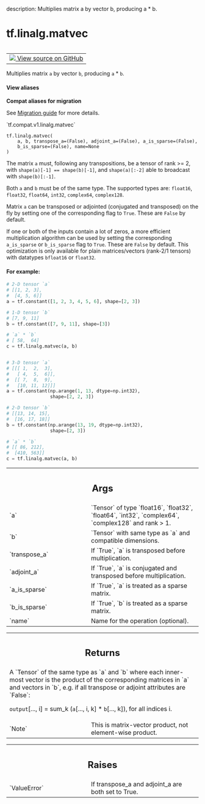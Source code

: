 description: Multiplies matrix a by vector b, producing a * b.

<div itemscope itemtype="http://developers.google.com/ReferenceObject">
<meta itemprop="name" content="tf.linalg.matvec" />
<meta itemprop="path" content="Stable" />
</div>

# tf.linalg.matvec

<!-- Insert buttons and diff -->

<table class="tfo-notebook-buttons tfo-api nocontent" align="left">
<td>
  <a target="_blank" href="https://github.com/tensorflow/tensorflow/blob/r2.3/tensorflow/python/ops/math_ops.py#L3258-L3355">
    <img src="https://www.tensorflow.org/images/GitHub-Mark-32px.png" />
    View source on GitHub
  </a>
</td>
</table>



Multiplies matrix `a` by vector `b`, producing `a` * `b`.

<section class="expandable">
  <h4 class="showalways">View aliases</h4>
  <p>
<b>Compat aliases for migration</b>
<p>See
<a href="https://www.tensorflow.org/guide/migrate">Migration guide</a> for
more details.</p>
<p>`tf.compat.v1.linalg.matvec`</p>
</p>
</section>

<pre class="devsite-click-to-copy prettyprint lang-py tfo-signature-link">
<code>tf.linalg.matvec(
    a, b, transpose_a=(False), adjoint_a=(False), a_is_sparse=(False),
    b_is_sparse=(False), name=None
)
</code></pre>



<!-- Placeholder for "Used in" -->

The matrix `a` must, following any transpositions, be a tensor of rank >= 2,
with `shape(a)[-1] == shape(b)[-1]`, and `shape(a)[:-2]` able to broadcast
with `shape(b)[:-1]`.

Both `a` and `b` must be of the same type. The supported types are:
`float16`, `float32`, `float64`, `int32`, `complex64`, `complex128`.

Matrix `a` can be transposed or adjointed (conjugated and transposed) on
the fly by setting one of the corresponding flag to `True`. These are `False`
by default.

If one or both of the inputs contain a lot of zeros, a more efficient
multiplication algorithm can be used by setting the corresponding
`a_is_sparse` or `b_is_sparse` flag to `True`. These are `False` by default.
This optimization is only available for plain matrices/vectors (rank-2/1
tensors) with datatypes `bfloat16` or `float32`.

#### For example:



```python
# 2-D tensor `a`
# [[1, 2, 3],
#  [4, 5, 6]]
a = tf.constant([1, 2, 3, 4, 5, 6], shape=[2, 3])

# 1-D tensor `b`
# [7, 9, 11]
b = tf.constant([7, 9, 11], shape=[3])

# `a` * `b`
# [ 58,  64]
c = tf.linalg.matvec(a, b)


# 3-D tensor `a`
# [[[ 1,  2,  3],
#   [ 4,  5,  6]],
#  [[ 7,  8,  9],
#   [10, 11, 12]]]
a = tf.constant(np.arange(1, 13, dtype=np.int32),
                shape=[2, 2, 3])

# 2-D tensor `b`
# [[13, 14, 15],
#  [16, 17, 18]]
b = tf.constant(np.arange(13, 19, dtype=np.int32),
                shape=[2, 3])

# `a` * `b`
# [[ 86, 212],
#  [410, 563]]
c = tf.linalg.matvec(a, b)
```

<!-- Tabular view -->
 <table class="responsive fixed orange">
<colgroup><col width="214px"><col></colgroup>
<tr><th colspan="2"><h2 class="add-link">Args</h2></th></tr>

<tr>
<td>
`a`
</td>
<td>
`Tensor` of type `float16`, `float32`, `float64`, `int32`, `complex64`,
`complex128` and rank > 1.
</td>
</tr><tr>
<td>
`b`
</td>
<td>
`Tensor` with same type as `a` and compatible dimensions.
</td>
</tr><tr>
<td>
`transpose_a`
</td>
<td>
If `True`, `a` is transposed before multiplication.
</td>
</tr><tr>
<td>
`adjoint_a`
</td>
<td>
If `True`, `a` is conjugated and transposed before
multiplication.
</td>
</tr><tr>
<td>
`a_is_sparse`
</td>
<td>
If `True`, `a` is treated as a sparse matrix.
</td>
</tr><tr>
<td>
`b_is_sparse`
</td>
<td>
If `True`, `b` is treated as a sparse matrix.
</td>
</tr><tr>
<td>
`name`
</td>
<td>
Name for the operation (optional).
</td>
</tr>
</table>



<!-- Tabular view -->
 <table class="responsive fixed orange">
<colgroup><col width="214px"><col></colgroup>
<tr><th colspan="2"><h2 class="add-link">Returns</h2></th></tr>
<tr class="alt">
<td colspan="2">
A `Tensor` of the same type as `a` and `b` where each inner-most vector is
the product of the corresponding matrices in `a` and vectors in `b`, e.g. if
all transpose or adjoint attributes are `False`:

`output`[..., i] = sum_k (`a`[..., i, k] * `b`[..., k]), for all indices i.
</td>
</tr>
<tr>
<td>
`Note`
</td>
<td>
This is matrix-vector product, not element-wise product.
</td>
</tr>
</table>



<!-- Tabular view -->
 <table class="responsive fixed orange">
<colgroup><col width="214px"><col></colgroup>
<tr><th colspan="2"><h2 class="add-link">Raises</h2></th></tr>

<tr>
<td>
`ValueError`
</td>
<td>
If transpose_a and adjoint_a are both set to True.
</td>
</tr>
</table>

